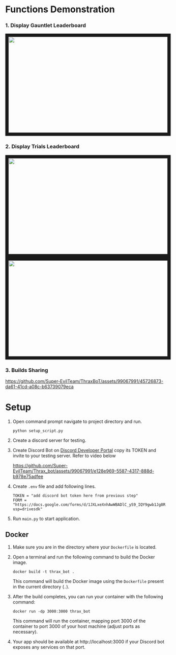 # Functions Demonstration

### 1. Display Gauntlet Leaderboard
<p align="center">
<img src="https://github.com/Super-EvilTeam/ThraxBoT/assets/99067991/13581346-4afb-4380-83c9-9fa881c67ee0" width="500" height="300" border="10"/>
</p>

### 2. Display Trials Leaderboard
<p align="center">
<img src="https://github.com/Super-EvilTeam/ThraxBoT/assets/99067991/e0b2e6b2-f5cf-4c0c-87e7-10fc4e67e5dd" width="500" height="300" border="10"/>
<img src="https://github.com/Super-EvilTeam/ThraxBoT/assets/99067991/c7793220-dd17-40a9-9e01-921d2e6a55df"width="500" height="300" border="10"/>
</p>  

### 3. Builds Sharing
https://github.com/Super-EvilTeam/ThraxBoT/assets/99067991/45726873-da61-41cd-a08c-b63739079eca


# Setup

1. Open command prompt navigate to project directory and run.

   ```shell
   python setup_script.py
   ```
2. Create a discord server for testing.
3. Create Discord Bot on [Discord Developer Portal](https://discord.com/developers/applications) copy its TOKEN and invite to your testing server.
   Refer to video below
   
   https://github.com/Super-EvilTeam/Thrax_bot/assets/99067991/e128e969-5587-4317-888d-b978e75adfee
4. Create `.env` file and add following lines.

   ```properties
   TOKEN = "add discord bot token here from previous step"
   FORM = "https://docs.google.com/forms/d/1JXLxeXnhAwWBADlC_yS9_IQY9gwb1Jg8RM79mAoLSVM/edit?usp=drivesdk"
   ```
5. Run `main.py` to start application.

## Docker

1. Make sure you are in the directory where your `Dockerfile` is located.
2. Open a terminal and run the following command to build the Docker image.

   ```shell
   docker build -t thrax_bot .
   ```

   This command will build the Docker image using the `Dockerfile` present in the current directory (`.`).
3. After the build completes, you can run your container with the following command:

   ```shell
   docker run -dp 3000:3000 thrax_bot
   ```

   This command will run the container, mapping port 3000 of the container to port 3000 of your host machine (adjust ports as necessary).
4. Your app should be available at http://localhost:3000 if your Discord bot exposes any services on that port.
